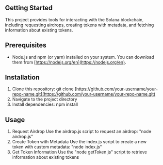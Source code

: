 ## Getting Started

This project provides tools for interacting with the Solana blockchain, including requesting airdrops, creating tokens with metadata, and fetching information about existing tokens.

## Prerequisites

* Node.js and npm (or yarn) installed on your system. You can download them from [https://nodejs.org/en](https://nodejs.org/en).

## Installation

1. Clone this repository:
   git clone [https://github.com/your-username/your-repo-name.git](https://github.com/your-username/your-repo-name.git)
2. Navigate to the project directory
3. Install dependencies: npm install
   
## Usage
1. Request Airdrop
   Use the airdrop.js script to request an airdrop: "node airdrop.js"
2. Create Token with Metadata
   Use the index.js script to create a new token with custom metadata: "node index.js"
3.  Get Token Information
   Use the "node getToken.js" script to retrieve information about existing tokens
